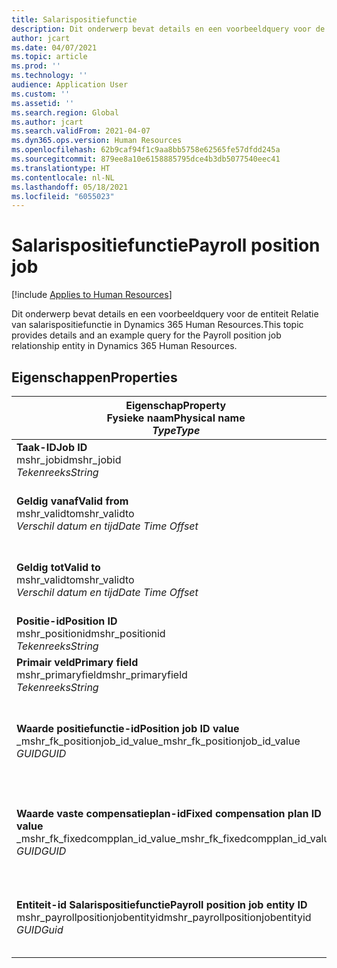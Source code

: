 ```yaml
---
title: Salarispositiefunctie
description: Dit onderwerp bevat details en een voorbeeldquery voor de entiteit Salarispositiefunctie in Dynamics 365 Human Resources.
author: jcart
ms.date: 04/07/2021
ms.topic: article
ms.prod: ''
ms.technology: ''
audience: Application User
ms.custom: ''
ms.assetid: ''
ms.search.region: Global
ms.author: jcart
ms.search.validFrom: 2021-04-07
ms.dyn365.ops.version: Human Resources
ms.openlocfilehash: 62b9caf94f1c9aa8bb5758e62565fe57dfdd245a
ms.sourcegitcommit: 879ee8a10e6158885795dce4b3db5077540eec41
ms.translationtype: HT
ms.contentlocale: nl-NL
ms.lasthandoff: 05/18/2021
ms.locfileid: "6055023"
---
```

# <a name="payroll-position-job"></a><span data-ttu-id="8b24b-103">Salarispositiefunctie</span><span class="sxs-lookup"><span data-stu-id="8b24b-103">Payroll position job</span></span>

[!include [Applies to Human Resources](../includes/applies-to-hr.md)]

<span data-ttu-id="8b24b-104">Dit onderwerp bevat details en een voorbeeldquery voor de entiteit Relatie van salarispositiefunctie in Dynamics 365 Human Resources.</span><span class="sxs-lookup"><span data-stu-id="8b24b-104">This topic provides details and an example query for the Payroll position job relationship entity in Dynamics 365 Human Resources.</span></span>

## <a name="properties"></a><span data-ttu-id="8b24b-105">Eigenschappen</span><span class="sxs-lookup"><span data-stu-id="8b24b-105">Properties</span></span>

| <span data-ttu-id="8b24b-106">Eigenschap</span><span class="sxs-lookup"><span data-stu-id="8b24b-106">Property</span></span><br><span data-ttu-id="8b24b-107">**Fysieke naam**</span><span class="sxs-lookup"><span data-stu-id="8b24b-107">**Physical name**</span></span><br><span data-ttu-id="8b24b-108">**_Type_**</span><span class="sxs-lookup"><span data-stu-id="8b24b-108">**_Type_**</span></span> | <span data-ttu-id="8b24b-109">Gebruiken</span><span class="sxs-lookup"><span data-stu-id="8b24b-109">Use</span></span> | <span data-ttu-id="8b24b-110">Beschrijving</span><span class="sxs-lookup"><span data-stu-id="8b24b-110">Description</span></span> |
| --- | --- | --- |
| <span data-ttu-id="8b24b-111">**Taak-ID**</span><span class="sxs-lookup"><span data-stu-id="8b24b-111">**Job ID**</span></span><br><span data-ttu-id="8b24b-112">mshr_jobid</span><span class="sxs-lookup"><span data-stu-id="8b24b-112">mshr_jobid</span></span><br><span data-ttu-id="8b24b-113">*Tekenreeks*</span><span class="sxs-lookup"><span data-stu-id="8b24b-113">*String*</span></span> | <span data-ttu-id="8b24b-114">Alleen-lezen</span><span class="sxs-lookup"><span data-stu-id="8b24b-114">Readp-only</span></span><br><span data-ttu-id="8b24b-115">Vereist</span><span class="sxs-lookup"><span data-stu-id="8b24b-115">Required</span></span> |<span data-ttu-id="8b24b-116">De id van de functie.</span><span class="sxs-lookup"><span data-stu-id="8b24b-116">The ID of the job.</span></span> |
| <span data-ttu-id="8b24b-117">**Geldig vanaf**</span><span class="sxs-lookup"><span data-stu-id="8b24b-117">**Valid from**</span></span><br><span data-ttu-id="8b24b-118">mshr_validto</span><span class="sxs-lookup"><span data-stu-id="8b24b-118">mshr_validto</span></span><br><span data-ttu-id="8b24b-119">*Verschil datum en tijd*</span><span class="sxs-lookup"><span data-stu-id="8b24b-119">*Date Time Offset*</span></span> | <span data-ttu-id="8b24b-120">Alleen-lezen</span><span class="sxs-lookup"><span data-stu-id="8b24b-120">Read-only</span></span> <br><span data-ttu-id="8b24b-121">Vereist</span><span class="sxs-lookup"><span data-stu-id="8b24b-121">Required</span></span> | <span data-ttu-id="8b24b-122">Datum waarop de positie- en functierelatie geldig wordt.</span><span class="sxs-lookup"><span data-stu-id="8b24b-122">Date the postion and job relationship is valid from.</span></span> |
| <span data-ttu-id="8b24b-123">**Geldig tot**</span><span class="sxs-lookup"><span data-stu-id="8b24b-123">**Valid to**</span></span><br><span data-ttu-id="8b24b-124">mshr_validto</span><span class="sxs-lookup"><span data-stu-id="8b24b-124">mshr_validto</span></span><br><span data-ttu-id="8b24b-125">*Verschil datum en tijd*</span><span class="sxs-lookup"><span data-stu-id="8b24b-125">*Date Time Offset*</span></span> | <span data-ttu-id="8b24b-126">Alleen-lezen</span><span class="sxs-lookup"><span data-stu-id="8b24b-126">Read-only</span></span> <br><span data-ttu-id="8b24b-127">Vereist</span><span class="sxs-lookup"><span data-stu-id="8b24b-127">Required</span></span> | <span data-ttu-id="8b24b-128">Datum tot wanneer de positie- en functierelatie geldig is.</span><span class="sxs-lookup"><span data-stu-id="8b24b-128">Date the position and job relationship is valid to.</span></span>  |
| <span data-ttu-id="8b24b-129">**Positie-id**</span><span class="sxs-lookup"><span data-stu-id="8b24b-129">**Position ID**</span></span><br><span data-ttu-id="8b24b-130">mshr_positionid</span><span class="sxs-lookup"><span data-stu-id="8b24b-130">mshr_positionid</span></span><br><span data-ttu-id="8b24b-131">*Tekenreeks*</span><span class="sxs-lookup"><span data-stu-id="8b24b-131">*String*</span></span> | <span data-ttu-id="8b24b-132">Alleen-lezen</span><span class="sxs-lookup"><span data-stu-id="8b24b-132">Read-only</span></span><br><span data-ttu-id="8b24b-133">Vereist</span><span class="sxs-lookup"><span data-stu-id="8b24b-133">Required</span></span> | <span data-ttu-id="8b24b-134">De id van de positie.</span><span class="sxs-lookup"><span data-stu-id="8b24b-134">The ID of the position.</span></span> |
| <span data-ttu-id="8b24b-135">**Primair veld**</span><span class="sxs-lookup"><span data-stu-id="8b24b-135">**Primary field**</span></span><br><span data-ttu-id="8b24b-136">mshr_primaryfield</span><span class="sxs-lookup"><span data-stu-id="8b24b-136">mshr_primaryfield</span></span><br><span data-ttu-id="8b24b-137">*Tekenreeks*</span><span class="sxs-lookup"><span data-stu-id="8b24b-137">*String*</span></span> | <span data-ttu-id="8b24b-138">Vereist</span><span class="sxs-lookup"><span data-stu-id="8b24b-138">Required</span></span><br><span data-ttu-id="8b24b-139">Door systeem gegenereerd</span><span class="sxs-lookup"><span data-stu-id="8b24b-139">System generated</span></span> |  |
| <span data-ttu-id="8b24b-140">**Waarde positiefunctie-id**</span><span class="sxs-lookup"><span data-stu-id="8b24b-140">**Position job ID value**</span></span><br><span data-ttu-id="8b24b-141">_mshr_fk_positionjob_id_value</span><span class="sxs-lookup"><span data-stu-id="8b24b-141">_mshr_fk_positionjob_id_value</span></span><br><span data-ttu-id="8b24b-142">*GUID*</span><span class="sxs-lookup"><span data-stu-id="8b24b-142">*GUID*</span></span> | <span data-ttu-id="8b24b-143">Alleen-lezen</span><span class="sxs-lookup"><span data-stu-id="8b24b-143">Read-only</span></span><br><span data-ttu-id="8b24b-144">Vereist</span><span class="sxs-lookup"><span data-stu-id="8b24b-144">Required</span></span><br><span data-ttu-id="8b24b-145">Refererende sleutel: mshr_PayrollPositionJobEntity van de mshr_payrollpositionjobentity</span><span class="sxs-lookup"><span data-stu-id="8b24b-145">Foreign key:mshr_PayrollPositionJobEntity of the mshr_payrollpositionjobentity</span></span> |<span data-ttu-id="8b24b-146">Id van de taak die aan de geselecteerde positie is gekoppeld.</span><span class="sxs-lookup"><span data-stu-id="8b24b-146">The ID of the job associated with the position.</span></span>|
| <span data-ttu-id="8b24b-147">**Waarde vaste compensatieplan-id**</span><span class="sxs-lookup"><span data-stu-id="8b24b-147">**Fixed compensation plan ID value**</span></span><br><span data-ttu-id="8b24b-148">_mshr_fk_fixedcompplan_id_value</span><span class="sxs-lookup"><span data-stu-id="8b24b-148">_mshr_fk_fixedcompplan_id_value</span></span><br><span data-ttu-id="8b24b-149">*GUID*</span><span class="sxs-lookup"><span data-stu-id="8b24b-149">*GUID*</span></span> | <span data-ttu-id="8b24b-150">Alleen-lezen</span><span class="sxs-lookup"><span data-stu-id="8b24b-150">Read-only</span></span><br><span data-ttu-id="8b24b-151">Vereist</span><span class="sxs-lookup"><span data-stu-id="8b24b-151">Required</span></span><br><span data-ttu-id="8b24b-152">Refererende sleutel: mshr_FixedCompPlan_id van mshr_payrollfixedcompensationplanentity</span><span class="sxs-lookup"><span data-stu-id="8b24b-152">Foreign key: mshr_FixedCompPlan_id of mshr_payrollfixedcompensationplanentity</span></span>  | <span data-ttu-id="8b24b-153">Id van het vaste compensatieplan dat aan de positie is gekoppeld.</span><span class="sxs-lookup"><span data-stu-id="8b24b-153">The ID of the fixed compensation plan associated with the position.</span></span> |
| <span data-ttu-id="8b24b-154">**Entiteit-id Salarispositiefunctie**</span><span class="sxs-lookup"><span data-stu-id="8b24b-154">**Payroll position job entity ID**</span></span><br><span data-ttu-id="8b24b-155">mshr_payrollpositionjobentityid</span><span class="sxs-lookup"><span data-stu-id="8b24b-155">mshr_payrollpositionjobentityid</span></span><br><span data-ttu-id="8b24b-156">*GUID*</span><span class="sxs-lookup"><span data-stu-id="8b24b-156">*Guid*</span></span> | <span data-ttu-id="8b24b-157">Vereist</span><span class="sxs-lookup"><span data-stu-id="8b24b-157">Required</span></span><br><span data-ttu-id="8b24b-158">Door systeem gegenereerd.</span><span class="sxs-lookup"><span data-stu-id="8b24b-158">System generated.</span></span> | <span data-ttu-id="8b24b-159">Een door het systeem gegenereerde GUID-waarde als unieke id van de functie.</span><span class="sxs-lookup"><span data-stu-id="8b24b-159">A system-generated GUID value to uniquely identify the job.</span></span>  |

